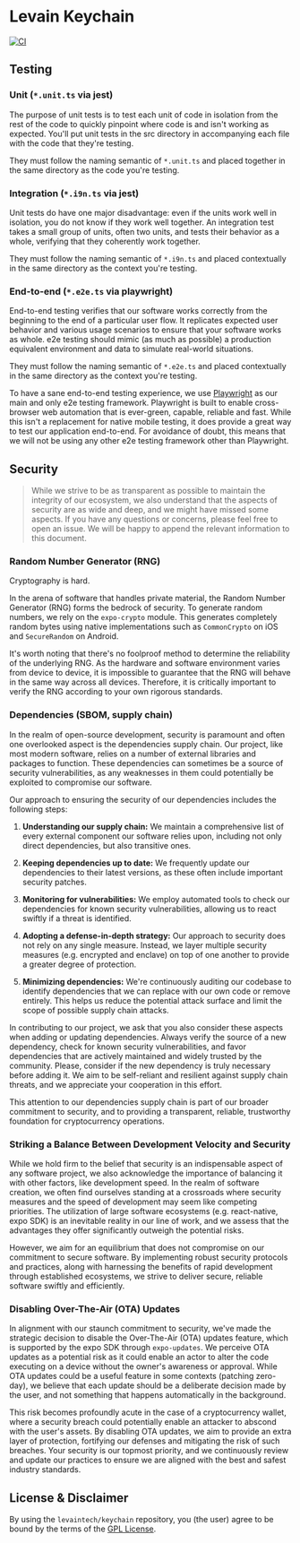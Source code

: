 # Levain Keychain

[![CI](https://github.com/levaintech/keychain/actions/workflows/ci.yml/badge.svg)](https://github.com/levaintech/keychain/actions/workflows/ci.yml)

## Testing

### Unit (`*.unit.ts` via jest)

The purpose of unit tests is to test each unit of code in isolation from the rest of the code to quickly pinpoint where
code is and isn't working as expected. You'll put unit tests in the src directory in accompanying each file with the
code that they're testing.

They must follow the naming semantic of `*.unit.ts` and placed together in the same directory as the code you're
testing.

### Integration (`*.i9n.ts` via jest)

Unit tests do have one major disadvantage: even if the units work well in isolation, you do not know if they work well
together. An integration test takes a small group of units, often two units, and tests their behavior as a whole,
verifying that they coherently work together.

They must follow the naming semantic of `*.i9n.ts` and placed contextually in the same directory as the context you're
testing.

### End-to-end (`*.e2e.ts` via playwright)

End-to-end testing verifies that our software works correctly from the beginning to the end of a particular user flow.
It replicates expected user behavior and various usage scenarios to ensure that your software works as whole. e2e
testing should mimic (as much as possible) a production equivalent environment and data to simulate real-world
situations.

They must follow the naming semantic of `*.e2e.ts` and placed contextually in the same directory as the context you're
testing.

To have a sane end-to-end testing experience, we use [Playwright](https://playwright.dev/) as our main and only e2e
testing framework. Playwright is built to enable cross-browser web automation that is ever-green, capable, reliable and
fast. While this isn't a replacement for native mobile testing, it does provide a great way to test our application
end-to-end. For avoidance of doubt, this means that we will not be using any other e2e testing framework other than
Playwright.

## Security

> While we strive to be as transparent as possible to maintain the integrity of our ecosystem, we also understand that
> the aspects of security are as wide and deep, and we might have missed some aspects. If you have any questions or
> concerns, please feel free to open an issue. We will be happy to append the relevant information to this document.

### Random Number Generator (RNG)

Cryptography is hard.

In the arena of software that handles private material, the Random Number Generator (RNG) forms the bedrock of security.
To generate random numbers, we rely on the `expo-crypto` module. This generates completely random bytes using native
implementations such as `CommonCrypto` on iOS and `SecureRandom` on Android.

It's worth noting that there's no foolproof method to determine the reliability of the underlying RNG. As the hardware
and software environment varies from device to device, it is impossible to guarantee that the RNG will behave in the
same way across all devices. Therefore, it is critically important to verify the RNG according to your own rigorous
standards.

### Dependencies (SBOM, supply chain)

In the realm of open-source development, security is paramount and often one overlooked aspect is the dependencies
supply chain. Our project, like most modern software, relies on a number of external libraries and packages to function.
These dependencies can sometimes be a source of security vulnerabilities, as any weaknesses in them could potentially be
exploited to compromise our software.

Our approach to ensuring the security of our dependencies includes the following steps:

1. **Understanding our supply chain:** We maintain a comprehensive list of every external component our software relies
   upon, including not only direct dependencies, but also transitive ones.

2. **Keeping dependencies up to date:** We frequently update our dependencies to their latest versions, as these often
   include important security patches.

3. **Monitoring for vulnerabilities:** We employ automated tools to check our dependencies for known security
   vulnerabilities, allowing us to react swiftly if a threat is identified.

4. **Adopting a defense-in-depth strategy:** Our approach to security does not rely on any single measure.
   Instead, we layer multiple security measures (e.g. encrypted and enclave) on top of one another to provide a greater
   degree of protection.

5. **Minimizing dependencies:** We're continuously auditing our codebase to identify dependencies that we can replace
   with our own code or remove entirely. This helps us reduce the potential attack surface and limit the scope of
   possible supply chain attacks.

In contributing to our project, we ask that you also consider these aspects when adding or updating dependencies. Always
verify the source of a new dependency, check for known security vulnerabilities, and favor dependencies that are
actively maintained and widely trusted by the community. Please, consider if the new dependency is truly necessary
before adding it. We aim to be self-reliant and resilient against supply chain threats, and we appreciate your
cooperation in this effort.

This attention to our dependencies supply chain is part of our broader commitment to security, and to providing a
transparent, reliable, trustworthy foundation for cryptocurrency operations.

### Striking a Balance Between Development Velocity and Security

While we hold firm to the belief that security is an indispensable aspect of any software project, we also acknowledge
the importance of balancing it with other factors, like development speed. In the realm of software creation, we often
find ourselves standing at a crossroads where security measures and the speed of development may seem like competing
priorities. The utilization of large software ecosystems (e.g. react-native, expo SDK) is an inevitable reality in our
line of work, and we assess that the advantages they offer significantly outweigh the potential risks.

However, we aim for an equilibrium that does not compromise on our commitment to secure software. By implementing robust
security protocols and practices, along with harnessing the benefits of rapid development through established
ecosystems, we strive to deliver secure, reliable software swiftly and efficiently.

### Disabling Over-The-Air (OTA) Updates

In alignment with our staunch commitment to security, we've made the strategic decision to disable the Over-The-Air
(OTA) updates feature, which is supported by the expo SDK through `expo-updates`. We perceive OTA updates as a potential
risk as it could enable an actor to alter the code executing on a device without the owner's awareness or approval.
While OTA updates could be a useful feature in some contexts (patching zero-day), we believe that each update should be
a deliberate decision made by the user, and not something that happens automatically in the background.

This risk becomes profoundly acute in the case of a cryptocurrency wallet, where a security breach could potentially
enable an attacker to abscond with the user's assets. By disabling OTA updates, we aim to provide an extra layer of
protection, fortifying our defenses and mitigating the risk of such breaches. Your security is our topmost priority, and
we continuously review and update our practices to ensure we are aligned with the best and safest industry standards.

## License & Disclaimer

By using the `levaintech/keychain` repository, you (the user) agree to be bound by the terms of the
[GPL License](https://github.com/levaintech/keychain/blob/main/LICENSE).
